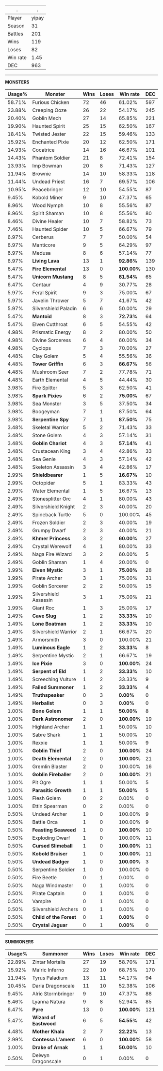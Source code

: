 .|.
|-|-
Player|yipay
Season|31
Battles|201
Wins|119
Loses|82
Win rate|1.45
DEC|963

---
**MONSTERS**

Usage%|Monster|Wins|Loses|Win rate|DEC|
-|-|-|-|-|-|
58.71%|Furious Chicken|72|46|61.02%|597|
23.88%|Creeping Ooze|26|22|54.17%|245|
20.40%|Goblin Mech|27|14|65.85%|221|
19.90%|Haunted Spirit|25|15|62.50%|167|
18.41%|Twisted Jester|22|15|59.46%|133|
15.92%|Enchanted Pixie|20|12|62.50%|171|
14.93%|Cocatrice|14|16|46.67%|101|
14.43%|Phantom Soldier|21|8|72.41%|154|
13.93%|Imp Bowman|20|8|71.43%|127|
11.94%|Brownie|14|10|58.33%|118|
11.44%|Undead Priest|16|7|69.57%|106|
10.95%|Peacebringer|12|10|54.55%|87|
9.45%|Kobold Miner|9|10|47.37%|65|
8.96%|Wood Nymph|10|8|55.56%|87|
8.96%|Spirit Shaman|10|8|55.56%|80|
8.46%|Divine Healer|10|7|58.82%|73|
7.46%|Haunted Spider|10|5|66.67%|79|
6.97%|Cerberus|7|7|50.00%|54|
6.97%|Manticore|9|5|64.29%|97|
6.97%|Medusa|8|6|57.14%|77|
6.97%|**Living Lava**|13|1|**92.86%**|139|
6.47%|**Fire Elemental**|13|0|**100.00%**|130|
6.47%|**Unicorn Mustang**|8|5|**61.54%**|65|
6.47%|Centaur|4|9|30.77%|28|
5.97%|Feral Spirit|9|3|75.00%|67|
5.97%|Javelin Thrower|5|7|41.67%|42|
5.97%|Silvershield Paladin|6|6|50.00%|29|
5.47%|**Mantoid**|8|3|**72.73%**|64|
5.47%|Elven Cutthroat|6|5|54.55%|42|
4.98%|Prismatic Energy|8|2|80.00%|50|
4.98%|Divine Sorceress|6|4|60.00%|34|
4.98%|Cyclops|7|3|70.00%|27|
4.48%|Clay Golem|5|4|55.56%|36|
4.48%|**Tower Griffin**|6|3|**66.67%**|56|
4.48%|Mushroom Seer|7|2|77.78%|71|
4.48%|Earth Elemental|4|5|44.44%|30|
3.98%|Fire Spitter|5|3|62.50%|41|
3.98%|**Spark Pixies**|6|2|**75.00%**|67|
3.98%|Sea Monster|3|5|37.50%|34|
3.98%|Boogeyman|7|1|87.50%|64|
3.98%|**Serpentine Spy**|7|1|**87.50%**|75|
3.48%|Skeletal Warrior|5|2|71.43%|33|
3.48%|Stone Golem|4|3|57.14%|31|
3.48%|**Goblin Chariot**|4|3|**57.14%**|41|
3.48%|Crustacean King|3|4|42.86%|33|
3.48%|Sea Genie|4|3|57.14%|42|
3.48%|Skeleton Assassin|3|4|42.86%|17|
2.99%|**Shieldbearer**|1|5|**16.67%**|10|
2.99%|Octopider|5|1|83.33%|43|
2.99%|Water Elemental|1|5|16.67%|13|
2.49%|Stonesplitter Orc|4|1|80.00%|43|
2.49%|Silvershield Knight|2|3|40.00%|20|
2.49%|Spineback Turtle|5|0|100.00%|45|
2.49%|Frozen Soldier|2|3|40.00%|19|
2.49%|Grumpy Dwarf|2|3|40.00%|21|
2.49%|**Khmer Princess**|3|2|**60.00%**|27|
2.49%|Crystal Werewolf|4|1|80.00%|33|
2.49%|Naga Fire Wizard|3|2|60.00%|5|
2.49%|Goblin Shaman|1|4|20.00%|0|
1.99%|**Elven Mystic**|3|1|**75.00%**|28|
1.99%|Pirate Archer|3|1|75.00%|31|
1.99%|Goblin Sorcerer|2|2|50.00%|15|
1.99%|Silvershield Assassin|3|1|75.00%|21|
1.99%|Giant Roc|1|3|25.00%|17|
1.49%|**Cave Slug**|1|2|**33.33%**|10|
1.49%|**Lone Boatman**|1|2|**33.33%**|10|
1.49%|Silvershield Warrior|2|1|66.67%|20|
1.49%|Armorsmith|3|0|100.00%|21|
1.49%|**Luminous Eagle**|1|2|**33.33%**|8|
1.49%|Serpentine Mystic|2|1|66.67%|19|
1.49%|**Ice Pixie**|3|0|**100.00%**|24|
1.49%|**Serpent of Eld**|1|2|**33.33%**|10|
1.49%|Screeching Vulture|1|2|33.33%|9|
1.49%|**Failed Summoner**|1|2|**33.33%**|4|
1.49%|**Truthspeaker**|0|3|**0.00%**|0|
1.49%|**Herbalist**|0|3|**0.00%**|0|
1.00%|**Bone Golem**|1|1|**50.00%**|8|
1.00%|**Dark Astronomer**|2|0|**100.00%**|19|
1.00%|Highland Archer|1|1|50.00%|10|
1.00%|Sabre Shark|1|1|50.00%|10|
1.00%|Rexxie|1|1|50.00%|9|
1.00%|**Goblin Thief**|2|0|**100.00%**|24|
1.00%|**Death Elemental**|2|0|**100.00%**|21|
1.00%|Gremlin Blaster|2|0|100.00%|16|
1.00%|**Goblin Fireballer**|2|0|**100.00%**|21|
1.00%|Pit Ogre|1|1|50.00%|5|
1.00%|**Parasitic Growth**|1|1|**50.00%**|5|
1.00%|Flesh Golem|0|2|0.00%|0|
1.00%|Ettin Spearman|0|2|0.00%|0|
0.50%|Undead Archer|1|0|100.00%|9|
0.50%|Battle Orca|1|0|100.00%|9|
0.50%|**Feasting Seaweed**|1|0|**100.00%**|10|
0.50%|Exploding Dwarf|1|0|100.00%|11|
0.50%|**Cursed Slimeball**|1|0|**100.00%**|11|
0.50%|**Kobold Bruiser**|1|0|**100.00%**|11|
0.50%|**Undead Badger**|1|0|**100.00%**|3|
0.50%|Serpentine Soldier|1|0|100.00%|0|
0.50%|Fire Beetle|0|1|0.00%|0|
0.50%|Naga Windmaster|0|1|0.00%|0|
0.50%|Pirate Captain|0|1|0.00%|0|
0.50%|Vampire|0|1|0.00%|0|
0.50%|Silvershield Archers|0|1|0.00%|0|
0.50%|**Child of the Forest**|0|1|**0.00%**|0|
0.50%|**Crystal Jaguar**|0|1|**0.00%**|0|

---
**SUMMONERS**

Usage%|Summoner|Wins|Loses|Win rate|DEC|
-|-|-|-|-|-|
22.89%|Zintar Mortalis|27|19|58.70%|171|
15.92%|Malric Inferno|22|10|68.75%|170|
11.94%|Tyrus Paladium|13|11|54.17%|94|
10.45%|Daria Dragonscale|11|10|52.38%|106|
9.45%|Alric Stormbringer|9|10|47.37%|88|
8.46%|Lyanna Natura|9|8|52.94%|85|
6.47%|**Pyre**|13|0|**100.00%**|121|
5.47%|**Wizard of Eastwood**|6|5|**54.55%**|42|
4.48%|**Mother Khala**|2|7|**22.22%**|13|
2.99%|**Contessa L'ament**|6|0|**100.00%**|58|
1.00%|**Drake of Arnak**|1|1|**50.00%**|10|
0.50%|Delwyn Dragonscale|0|1|0.00%|0|
